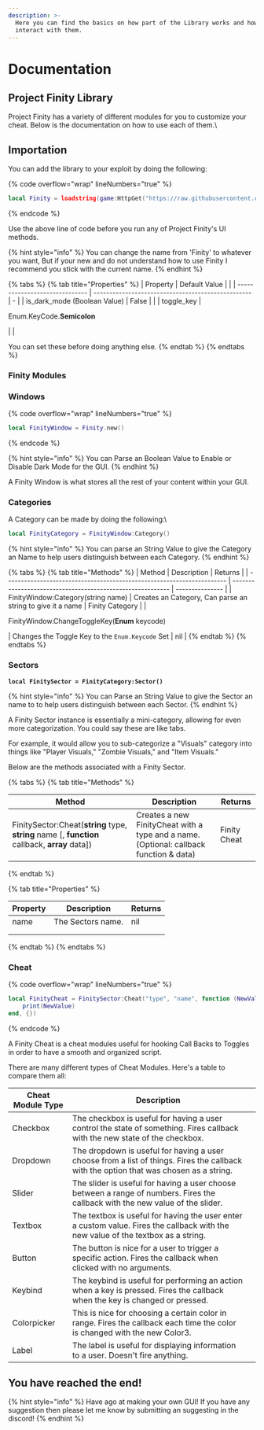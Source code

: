 ```yaml
---
description: >-
  Here you can find the basics on how part of the Library works and how to
  interact with them.
---
```


# Documentation

## Project Finity Library

Project Finity has a variety of different modules for you to customize your cheat. Below is the documentation on how to use each of them.\


## Importation

You can add the library to your exploit by doing the following:

{% code overflow="wrap" lineNumbers="true" %}
```lua
local Finity = loadstring(game:HttpGet("https://raw.githubusercontent.com/LocalSmail/Finity/main/Library.Lua"), true)()
```
{% endcode %}

Use the above line of code before you run any of Project Finity's UI methods.

{% hint style="info" %}
You can change the name from 'Finity' to whatever you want, But if your new and do not understand how to use Finity I recommend you stick with the current name.
{% endhint %}

{% tabs %}
{% tab title="Properties" %}
| Property                       | Default Value                                      |   |
| ------------------------------ | -------------------------------------------------- | - |
| is\_dark\_mode (Boolean Value) | False                                              |   |
| toggle\_key                    | <p>Enum.KeyCode.<strong>Semicolon</strong><br></p> |   |

You can set these before doing anything else.
{% endtab %}
{% endtabs %}

### Finity Modules

### Windows

{% code overflow="wrap" lineNumbers="true" %}
```lua
local FinityWindow = Finity.new()
```
{% endcode %}

{% hint style="info" %}
You can Parse an Boolean Value to Enable or Disable Dark Mode for the GUI.
{% endhint %}

A Finity Window is what stores all the rest of your content within your GUI.

### Categories

A Category can be made by doing the following:\


```lua
local FinityCategory = FinityWindow:Category()
```

{% hint style="info" %}
You can parse an String Value to give the Category an Name to help users distinguish between each Category.
{% endhint %}

{% tabs %}
{% tab title="Methods" %}
| Method                                                                 | Description                                                | Returns         |
| ---------------------------------------------------------------------- | ---------------------------------------------------------- | --------------- |
| FinityWindow:Category(string name)                                     | Creates an Category, Can parse an string to give it a name | Finity Category |
| <p>FinityWindow.ChangeToggleKey(<strong>Enum</strong> keycode)<br></p> | Changes the Toggle Key to the `Enum.Keycode` Set           | nil             |
{% endtab %}
{% endtabs %}

### Sectors

<pre class="language-lua" data-overflow="wrap"><code class="lang-lua"><strong>local FinitySector = FinityCategory:Sector()</strong></code></pre>

{% hint style="info" %}
You can Parse an String Value to give the Sector an name to to help users distinguish between each Sector.
{% endhint %}

A Finity Sector instance is essentially a mini-category, allowing for even more categorization. You could say these are like tabs.

For example, it would allow you to sub-categorize a "Visuals" category into things like "Player Visuals," "Zombie Visuals," and "Item Visuals."

Below are the methods associated with a Finity Sector.

{% tabs %}
{% tab title="Methods" %}


| Method                                                                                                                                                        | Description                                                                            | Returns      |
| ------------------------------------------------------------------------------------------------------------------------------------------------------------- | -------------------------------------------------------------------------------------- | ------------ |
| <p>FinitySector:Cheat(<strong>string</strong> type, <strong>string</strong> name [, <strong>function</strong> callback, <strong>array</strong> data])<br></p> | Creates a new FinityCheat with a type and a name. (Optional: callback function & data) | Finity Cheat |
{% endtab %}

{% tab title="Properties" %}


| Property | Description       | Returns |
| -------- | ----------------- | ------- |
| name     | The Sectors name. | nil     |
|          |                   |         |
|          |                   |         |
{% endtab %}
{% endtabs %}

### Cheat

{% code overflow="wrap" lineNumbers="true" %}
```lua
local FinityCheat = FinitySector:Cheat("type", "name", function (NewValue)
    print(NewValue)
end, {})
```
{% endcode %}

A Finity Cheat is a cheat modules useful for hooking Call Backs to Toggles in order to have a smooth and organized script.

There are many different types of Cheat Modules. Here's a table to compare them all:

| Cheat Module Type | Description                                                                                                                            |   |
| ----------------- | -------------------------------------------------------------------------------------------------------------------------------------- | - |
| Checkbox          | The checkbox is useful for having a user control the state of something. Fires callback with the new state of the checkbox.            |   |
| Dropdown          | The dropdown is useful for having a user choose from a list of things. Fires the callback with the option that was chosen as a string. |   |
| Slider            | The slider is useful for having a user choose between a range of numbers. Fires the callback with the new value of the slider.         |   |
| Textbox           | The textbox is useful for having the user enter a custom value. Fires the callback with the new value of the textbox as a string.      |   |
| Button            | The button is nice for a user to trigger a specific action. Fires the callback when clicked with no arguments.                         |   |
| Keybind           | The keybind is useful for performing an action when a key is pressed. Fires the callback when the key is changed or pressed.           |   |
| Colorpicker       | This is nice for choosing a certain color in range. Fires the callback each time the color is changed with the new Color3.             |   |
| Label             | The label is useful for displaying information to a user. Doesn't fire anything.                                                       |   |

## You have reached the end!

{% hint style="info" %}
Have ago at making your own GUI! If you have any suggestion then please let me know by submitting an suggesting in the discord!
{% endhint %}
